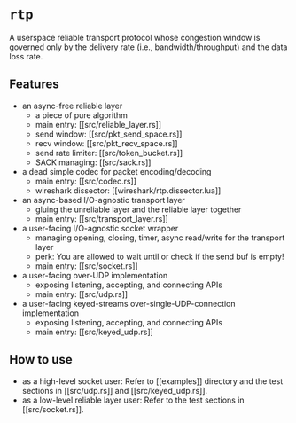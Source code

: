 # `rtp`

A userspace reliable transport protocol whose congestion window is governed only by the delivery rate (i.e., bandwidth/throughput) and the data loss rate.

## Features

- an async-free reliable layer
  - a piece of pure algorithm
  - main entry: [[src/reliable_layer.rs]]
  - send window: [[src/pkt_send_space.rs]]
  - recv window: [[src/pkt_recv_space.rs]]
  - send rate limiter: [[src/token_bucket.rs]]
  - SACK managing: [[src/sack.rs]]
- a dead simple codec for packet encoding/decoding
  - main entry: [[src/codec.rs]]
  - wireshark dissector: [[wireshark/rtp.dissector.lua]]
- an async-based I/O-agnostic transport layer
  - gluing the unreliable layer and the reliable layer together
  - main entry: [[src/transport_layer.rs]]
- a user-facing I/O-agnostic socket wrapper
  - managing opening, closing, timer, async read/write for the transport layer
  - perk: You are allowed to wait until or check if the send buf is empty!
  - main entry: [[src/socket.rs]]
- a user-facing over-UDP implementation
  - exposing listening, accepting, and connecting APIs
  - main entry: [[src/udp.rs]]
- a user-facing keyed-streams over-single-UDP-connection implementation
  - exposing listening, accepting, and connecting APIs
  - main entry: [[src/keyed_udp.rs]]

## How to use

- as a high-level socket user: Refer to [[examples]] directory and the test sections in [[src/udp.rs]] and [[src/keyed_udp.rs]].
- as a low-level reliable layer user: Refer to the test sections in [[src/socket.rs]].
